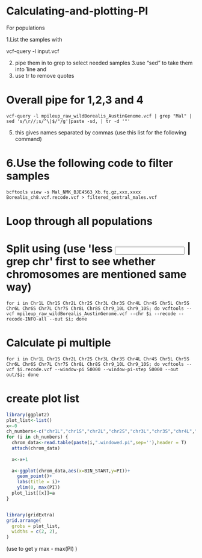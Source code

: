 # Calculating-and-plotting-PI
For populations

1.List the samples with

vcf-query -l input.vcf

2. pipe them in to grep to select needed samples
3.use “sed” to take them into 1ine and
4. use tr to remove quotes


# Overall pipe for 1,2,3 and 4
```
vcf-query -l mpileup_raw_wildBorealis_AustinGenome.vcf | grep "Mal" | sed 's/\r//;s/^\|$/"/g'|paste -sd, | tr -d '"'
```

5. this gives names separated by commas
(use this list for the following command)

# 6.Use the following code to filter samples 
```
bcftools view -s Mal_NMK_BJE4563_Xb.fq.gz,xxx,xxxx Borealis_ch8.vcf.recode.vcf > filtered_central_males.vcf
```


# Loop through all populations


# Split using (use 'less <input> | grep chr' first to see whether chromosomes are mentioned same way) 
```
for i in Chr1L Chr1S Chr2L Chr2S Chr3L Chr3S Chr4L Chr4S Chr5L Chr5S Chr6L Chr6S Chr7L Chr7S Chr8L Chr8S Chr9_10L Chr9_10S; do vcftools --vcf mpileup_raw_wildBorealis_AustinGenome.vcf --chr $i --recode --recode-INFO-all --out $i; done
```

# Calculate pi multiple
```
for i in Chr1L Chr1S Chr2L Chr2S Chr3L Chr3S Chr4L Chr4S Chr5L Chr5S Chr6L Chr6S Chr7L Chr7S Chr8L Chr8S Chr9_10L Chr9_10S; do vcftools --vcf $i.recode.vcf --window-pi 50000 --window-pi-step 50000 --out out/$i; done
```

# create plot list
```r
library(ggplot2)
plot_list<-list()
x<-0
ch_numbers<-c("chr1L","chr1S","chr2L","chr2S","chr3L","chr3S","chr4L","chr4S","chr5L","chr5S","chr6L","chr6S","chr7L","chr7S","chr8L","chr8S","chr9_10L","chr9_10S")
for (i in ch_numbers) {
  chrom_data<-read.table(paste(i,".windowed.pi",sep=''),header = T)
  attach(chrom_data)
  
  x<-x+1
  
  a<-ggplot(chrom_data,aes(x=BIN_START,y=PI))+
    geom_point()+
    labs(title = i)+
    ylim(0, max(PI))
  plot_list[[x]]=a
}


library(gridExtra)
grid.arrange(
  grobs = plot_list,
  widths = c(2, 2),
)
```
(use to get y max - max(PI) )


